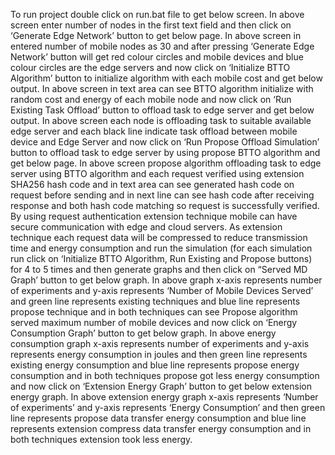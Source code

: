 To run project double click on run.bat file to get below screen.
In above screen enter number of nodes in the first text field and then click on ‘Generate Edge Network’ button to get below page.
In above screen in entered number of mobile nodes as 30 and after pressing ‘Generate Edge Network’ button will get red colour circles and mobile devices and blue colour circles are the edge servers and now click on ‘Initialize BTTO Algorithm’ button to initialize algorithm with each mobile cost and get below output.
In above screen in text area can see BTTO algorithm initialize with random cost and energy of each mobile node and now click on ‘Run Existing Task Offload’ button to offload task to edge server and get below output.
In above screen each node is offloading task to suitable available edge server and each black line indicate task offload between mobile device and Edge Server and now click on ‘Run Propose Offload Simulation’ button to offload task to edge server by using propose BTTO algorithm and get below page.
In above screen propose algorithm offloading task to edge server using BTTO algorithm and each request verified using extension SHA256 hash code and in text area can see generated hash code on request before sending and in next line can see hash code after receiving response and both hash code matching so request is successfully verified. By using request authentication extension technique mobile can have secure communication with edge and cloud servers. As extension technique each request data will be compressed to reduce transmission time and energy consumption and run the simulation (for each simulation run click on ‘Initialize BTTO Algorithm, Run Existing and Propose buttons) for 4 to 5 times and then generate graphs and then click on “Served MD Graph’ button to get below graph.
In above graph x-axis represents number of experiments and y-axis represents ‘Number of Mobile Devices Served’ and green line represents existing techniques and blue line represents propose technique and in both techniques can see Propose algorithm served maximum number of mobile devices and now click on ‘Energy Consumption Graph’ button to get below graph.
In above energy consumption graph x-axis represents number of experiments and y-axis represents energy consumption in joules and then green line represents existing energy consumption and blue line represents propose energy consumption and in both techniques propose got less energy consumption and now click on ‘Extension Energy Graph’ button to get below extension energy graph.
In above extension energy graph x-axis represents ‘Number of experiments’ and y-axis represents ‘Energy Consumption’ and then green line represents propose data transfer energy consumption and blue line represents extension compress data transfer energy consumption and in both techniques extension took less energy.
